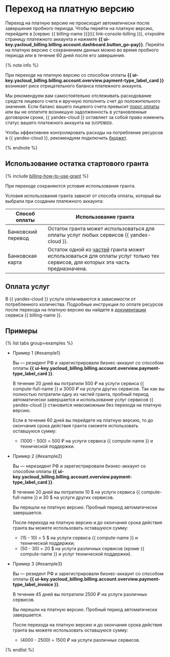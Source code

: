 # Переход на платную версию

Переход на платную версию не происходит автоматически после завершения пробного периода. Чтобы перейти на платную версию, перейдите в [сервис {{ billing-name }}]({{ link-console-billing }}), откройте страницу платежного аккаунта и нажмите **{{ ui-key.yacloud_billing.billing.account.dashboard.button_go-pay}}**. Перейти на платную версию с сохранением данных можно во время пробного периода или в течение 60 дней после его завершения.

{% note info %}


При переходе на платную версию со способом оплаты **{{ ui-key.yacloud_billing.billing.account.overview.payment-type_label_card }}** возникает риск отрицательного баланса платежного аккаунта.


Мы рекомендуем вам самостоятельно отслеживать расходование средств лицевого счета и вручную пополнять счет до положительного значения. Если баланс вашего лицевого счета превысит [порог оплаты](../../../billing/concepts/billing-threshold.md) или вы не оплатите возникшую задолженность в установленные договором сроки, {{ yandex-cloud }} оставляет за собой право изменить статус вашего платежного аккаунта на `SUSPENDED`.

Чтобы эффективнее контролировать расходы на потребление ресурсов в {{ yandex-cloud }}, рекомендуем подключить [бюджет](../../../billing/concepts/budget.md).

{% endnote %}

## Использование остатка стартового гранта

{% include [billing-how-to-use-grant](../../../_includes/billing-how-to-use-grant.md) %}

При переходе сохраняются условия использования гранта.


Условия использования гранта зависят от способа оплаты, который вы выбрали при создании платежного аккаунта: 

Способ оплаты | Использование гранта 
----- | ----- 
Банковский перевод | Остаток гранта может использоваться для оплаты услуг любых сервисов {{ yandex-cloud }}.
Банковская карта | Остаток одной из [частей](../../usage-grant.md) гранта может использоваться для оплаты услуг только тех сервисов, для которых эта часть предназначена.



## Оплата услуг

В {{ yandex-cloud }} услуги оплачиваются в зависимости от потребленного количества. Подробные инструкции по оплате ресурсов после перехода на платную версию вы найдете в [документации](../../../billing/) сервиса {{ billing-name }}.


## Примеры

{% list tabs group=examples %}

- Пример 1 {#example1}
  
   Вы — резидент РФ и зарегистрировали бизнес-аккаунт со способом оплаты **{{ ui-key.yacloud_billing.billing.account.overview.payment-type_label_card }}**.
   
   В течение 20 дней вы потратили 500 ₽ на услуги сервиса {{ compute-full-name }} и 3000 ₽ на услуги других сервисов. Так как вы полностью потратили одну из частей гранта, пробный период автоматически завершается и использование услуг сервисов {{ yandex-cloud }} становится невозможным без перехода на платную версию. 
 
   Если в течение 60 дней вы перейдете на платную версию, то до окончания срока действия гранта сможете использовать оставшуюся сумму:
    - (1000 - 500) = 500 ₽ на услуги сервиса {{ compute-name }} и технической поддержки. 

- Пример 2 {#example2}
  
   Вы — нерезидент РФ и зарегистрировали бизнес-аккаунт со способом оплаты **{{ ui-key.yacloud_billing.billing.account.overview.payment-type_label_card }}**.
   
   В течение 20 дней вы потратили 10 $ на услуги сервиса {{ compute-full-name }} и 30 $ на услуги других сервисов. 

   Вы перешли на платную версию. Пробный период автоматически завершается. 
 
   После перехода на платную версию и до окончания срока действия гранта вы можете использовать оставшуюся сумму: 
   - (15 - 10) = 5 $ на услуги сервиса {{ compute-name }} и технической поддержки; 
   - (50 - 30) = 20 $ на услуги различных сервисов (кроме {{ compute-name }} и услуг технической поддержки). 

- Пример 3 {#example3}
    
   Вы — резидент РФ и зарегистрировали бизнес-аккаунт со способом оплаты **{{ ui-key.yacloud_billing.billing.account.overview.payment-type_label_invoice }}**.
   
   В течение 45 дней вы потратили 2500 ₽ на услуги различных сервисов. 

   Вы перешли на платную версию. Пробный период автоматически завершается. 

   После перехода на платную версию и до окончания срока действия гранта вы можете использовать оставшуюся сумму: 
   - (4000 - 2500) = 1500 ₽ на услуги различных сервисов. 

{% endlist %}
